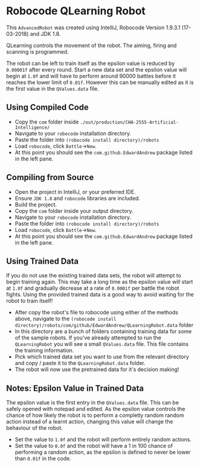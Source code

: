 # Robocode QLearning Robot
This `AdvancedRobot` was created using IntelliJ, Robocode Version 1.9.3.1 (17-03-2018) and JDK 1.8.

QLearning controls the movement of the robot. The aiming, firing and scanning is programmed.

The robot can be left to train itself as the epsilon value is reduced by `0.00001f` after every round.
Start a new data set and the epsilon value will begin at `1.0f` and will have to perform around
90000 battles before it reaches the lower limit of `0.01f`. However this can be manually edited
as it is the first value in the `QValues.data` file.

## Using Compiled Code
- Copy the `com` folder inside `./out/production/CHA-2555-Artificial-Intelligence/`
- Navigate to your `robocode` installation directory. 
- Paste the folder into `(robocode install directory)/robots`
- Load `robocode`, click `Battle`->`New`. 
- At this point you should see the `com.github.EdwardAndrew` package listed in the left pane.

## Compiling from Source
- Open the project in IntelliJ, or your preferred IDE.
- Ensure `JDK 1.8` and `robocode` libraries are included.
- Build the project.
- Copy the `com` folder inside your output directory.
- Navigate to your `robocode` installation directory. 
- Paste the folder into `(robocode install directory)/robots`
- Load `robocode`, click `Battle`->`New`. 
- At this point you should see the `com.github.EdwardAndrew` package listed in the left pane.

## Using Trained Data
If you do not use the existing trained data sets, the robot will attempt to begin training again.
This may take a long time as the epsilon value will start at `1.0f` and gradually decrease at a rate of `0.0001f`
per battle the robot fights. Using the provided trained data is a good way to avoid waiting for the robot to train itself!

- After copy the robot's file to robocode using either of the methods above, navigate to the
`(robocode install directory)/robots/com/github/EdwardAndrew/QLearningRobot.data` folder
- In this directory are a bunch of folders containing training data for some of the sample robots.
If you've already attempted to run the `QLearningRobot` you will see a small `QValues.data` file.
This file contains the training information.
- Pick which trained data set you want to use from the relevant directory and copy / paste it to the
`QLearningRobot.data` folder.
- The robot will now use the pretrained data for it's decision making!

## Notes: Epsilon Value in Trained Data
The epsilon value is the first entry in the `QValues.data` file. This can be safely opened
with notepad and edited. As the epsilon value controls the chance of how likely the robot
is to perform a completly random random action instead of a learnt action, changing this
value will change the behaviour of the robot.

- Set the value to `1.0f` and the robot will perform entirely random actions.
- Set the value to `0.0f` and the robot will have a 1 in 100 chance of performing
a random action, as the epsilon is defined to never be lower than `0.01f` in the code.
